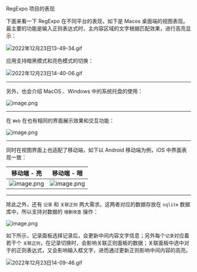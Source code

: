 RegExpo 项目的表现

下面来看一下 RegExpo 在不同平台的表现，如下是 Macos 桌面端的视图表现。最主要的功能是输入正则表达式时，主内容区域的文字根据匹配效果，进行高亮显示：

![2022年12月23日13-49-34.gif](https://p9-juejin.byteimg.com/tos-cn-i-k3u1fbpfcp/f7212ac4de7e4646997e2b8766e116fb~tplv-k3u1fbpfcp-watermark.image?)


应用支持暗黑模式和亮色模式的切换：

![2022年12月23日14-40-06.gif](https://p1-juejin.byteimg.com/tos-cn-i-k3u1fbpfcp/af5f5cea6e1943c28def73c5704f2a75~tplv-k3u1fbpfcp-watermark.image?)

---

另外，也会介绍 MacOS 、Windows 中的系统托盘的使用：


![image.png](https://p3-juejin.byteimg.com/tos-cn-i-k3u1fbpfcp/3f207aaf028f4771bc9b9e0a125776e1~tplv-k3u1fbpfcp-watermark.image?)

---

在 `Web` 在也有相同的界面展示效果和交互功能：


![image.png](https://p6-juejin.byteimg.com/tos-cn-i-k3u1fbpfcp/c51920aaa8bc4f96981d45b158f7caf6~tplv-k3u1fbpfcp-watermark.image?)

---

同时在视图界面上也适配了移动端，如下以 Android 移动端为例，iOS 中界面表现一致：

| 移动端 - 亮  | 移动端 - 暗 |
| --- | --- |
| ![image.png](https://p9-juejin.byteimg.com/tos-cn-i-k3u1fbpfcp/68842e4d1954433a8be3f470457bc4c4~tplv-k3u1fbpfcp-watermark.image?) | ![image.png](https://p9-juejin.byteimg.com/tos-cn-i-k3u1fbpfcp/a37f658d68ea4a45b9b2cfad8147297f~tplv-k3u1fbpfcp-watermark.image?) |

----

除此之外，还有 `记录` 和  `关联正则` 两大需求。这两者对应的数据存放在 `sqlite` 数据库中，所以支持对数据的 `增删改查` 操作：

![image.png](https://p1-juejin.byteimg.com/tos-cn-i-k3u1fbpfcp/7f2979946f6341d9908cb208f5aed174~tplv-k3u1fbpfcp-watermark.image?)


如下所示，记录面板选择记录后，会更新中间内容文字信息；另外每个`记录`对应着若干个 `关联正则`，在记录切换时，会影响关联正则面板的数据；关联面板中选中对于的正则表达式，又会影响输入框文字，进而通过更新正则影响中间内容的高亮。

![2022年12月23日14-09-46.gif](https://p9-juejin.byteimg.com/tos-cn-i-k3u1fbpfcp/055dfdb8599949dfbfc3e14343c8758e~tplv-k3u1fbpfcp-watermark.image?)
